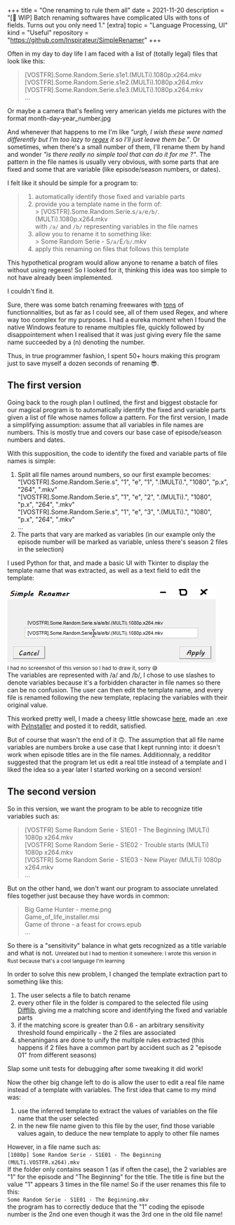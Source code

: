 +++
title = "One renaming to rule them all"
date = 2021-11-20
description = "[🚧 WIP] Batch renaming softwares have complicated UIs with tons of fields. Turns out you only need 1."
[extra]
topic = "Language Processing, UI"
kind = "Useful"
repository = "https://github.com/Inspirateur/SimpleRenamer"
+++

Often in my day to day life I am faced with a list of (totally legal) files that look like this:

> [VOSTFR].Some.Random.Serie.s1e1.(MULTi).1080p.x264.mkv  
[VOSTFR].Some.Random.Serie.s1e2.(MULTi).1080p.x264.mkv  
[VOSTFR].Some.Random.Serie.s1e3.(MULTi).1080p.x264.mkv  
...  

Or maybe a camera that's feeling very american yields me pictures with the format month-day-year_number.jpg

And whenever that happens to me I'm like *"urgh, I wish these were named differently but I'm too lazy to [regex](https://en.wikipedia.org/wiki/Regular_expression) it so I'll just leave them be."*. Or sometimes, when there's a small number of them, I'll rename them by hand and wonder *"is there really no simple tool that can do it for me ?"*. The pattern in the file names is usually very obvious, with some parts that are fixed and some that are variable (like episode/season numbers, or dates). 

I felt like it should be simple for a program to:

> 1. automatically identify those fixed and variable parts
> 2. provide you a template name in the form of:  
\> [VOSTFR].Some.Random.Serie.s`/a/`e`/b/`.(MULTi).1080p.x264.mkv  
with `/a/` and `/b/` representing variables in the file names
> 3. allow you to rename it to something like:  
\> Some Random Serie - S`/a/`E`/b/`.mkv
> 4. apply this renaming on files that follows this template

This hypothetical program would allow anyone to rename a batch of files without using regexes! So I looked for it, thinking this idea was too simple to not have already been implemented.

I couldn't find it.

Sure, there was some batch renaming freewares with [tons](https://www.bulkrenameutility.co.uk/assets/img-bru/mainscr.png) of functionnalities, but as far as I could see, all of them used Regex, and where way too complex for my purposes. I had a eureka moment when I found the native Windows feature to rename multiples file, quickly followed by disappointement when I realised that it was just giving every file the same name succeeded by a (n) denoting the number. 

Thus, in true programmer fashion, I spent 50+ hours making this program just to save myself a dozen seconds of renaming 😎.

## The first version
Going back to the rough plan I outlined, the first and biggest obstacle for our magical program is to automatically identify the fixed and variable parts given a list of file whose names follow a pattern. For the first version, I made a simplifying assumption: assume that all variables in file names are numbers. This is mostly true and covers our base case of episode/season numbers and dates. 

With this supposition, the code to identify the fixed and variable parts of file names is simple:
1. Split all file names around numbers, so our first example becomes:  
"[VOSTFR].Some.Random.Serie.s", "1", "e", "1", ".(MULTi).", "1080", "p.x", "264", ".mkv"  
"[VOSTFR].Some.Random.Serie.s", "1", "e", "2", ".(MULTi).", "1080", "p.x", "264", ".mkv"  
"[VOSTFR].Some.Random.Serie.s", "1", "e", "3", ".(MULTi).", "1080", "p.x", "264", ".mkv"  
...
2. The parts that vary are marked as variables (in our example only the episode number will be marked as variable, unless there's season 2 files in the selection)

I used Python for that, and made a basic UI with Tkinter to display the template name that was extracted, as well as a text field to edit the template:

![1st simple renamer mock up](simple_renamer_1.png)  
<small>I had no screenshot of this version so I had to draw it, sorry 😅</small>  
The variables are represented with /a/ and /b/, I chose to use slashes to denote variables because it's a forbidden character in file names so there can be no confusion.
The user can then edit the template name, and every file is renamed following the new template, replacing the variables with their original value.

This worked pretty well, I made a cheesy little showcase [here](https://www.youtube.com/watch?v=ADsyiEJWdpU), made an .exe with [PyInstaller](https://pyinstaller.org/en/stable/usage.html) and posted it to reddit, satisfied.

But of course that wasn't the end of it 🙃. The assumption that all file name variables are numbers broke a use case that I kept running into: it doesn't work when episode titles are in the file names. Additionnaly, a redditor suggested that the program let us edit a real title instead of a template and I liked the idea so a year later I started working on a second version!

## The second version
So in this version, we want the program to be able to recognize title variables such as:

> [VOSTFR] Some Random Serie - S1E01 - The Beginning (MULTi) 1080p x264.mkv  
[VOSTFR] Some Random Serie - S1E02 - Trouble starts (MULTi) 1080p x264.mkv  
[VOSTFR] Some Random Serie - S1E03 - New Player (MULTi) 1080p x264.mkv  
...

But on the other hand, we don't want our program to associate unrelated files together just because they have words in common:  
> Big Game Hunter - meme.png  
Game_of_life_installer.msi  
Game of throne - a feast for crows.epub  
...

So there is a "sensitivity" balance in what gets recognized as a title variable and what is not. 
<small> Unrelated but I had to mention it somewhere: I wrote this version in Rust because that's a cool language I'm learning </small>

In order to solve this new problem, I changed the template extraction part to something like this:
1. The user selects a file to batch rename
2. every other file in the folder is compared to the selected file using [Difflib](https://github.com/DimaKudosh/difflib), giving me a matching score and identifying the fixed and variable parts
3. if the matching score is greater than 0.6 - an arbitrary sensitivity threshold found empirically - the 2 files are associated
4. shenaningans are done to unify the multiple rules extracted (this happens if 2 files have a common part by accident such as 2 "episode 01" from different seasons)

Slap some unit tests for debugging after some tweaking it did work!

Now the other big change left to do is allow the user to edit a real file name instead of a template with variables. The first idea that came to my mind was: 
1. use the inferred template to extract the values of variables on the file name that the user selected
2. in the new file name given to this file by the user, find those variable values again, to deduce the new template to apply to other file names

However, in a file name such as:  
`[1080p] Some Random Serie - S1E01 - The Beginning (MULTi.VOSTFR.x264).mkv`  
If the folder only contains season 1 (as if often the case), the 2 variables are "1" for the episode and "The Beginning" for the title. The title is fine but the value "1" appears 3 times in the file name! So if the user renames this file to this:  
`Some Random Serie - S1E01 - The Beginning.mkv`  
the program has to correctly deduce that the "1" coding the episode number is the 2nd one even though it was the 3rd one in the old file name!
